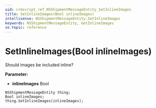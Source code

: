 ```yaml
---
uid: crmscript_ref_NSShipmentMessageEntity_SetInlineImages
title: SetInlineImages(Bool inlineImages)
intellisense: NSShipmentMessageEntity.SetInlineImages
keywords: NSShipmentMessageEntity, GetInlineImages
so.topic: reference
---
```


# SetInlineImages(Bool inlineImages)

Should images be included inline?

**Parameter:** 
 - **inlineImages** Bool

```crmscript
NSShipmentMessageEntity thing;
Bool inlineImages;
thing.SetInlineImages(inlineImages);
```

